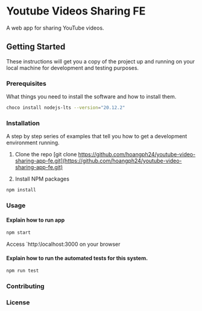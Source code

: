 # Youtube Videos Sharing FE

A web app for sharing YouTube videos.

## Getting Started

These instructions will get you a copy of the project up and running on your local machine for development and testing purposes.

### Prerequisites

What things you need to install the software and how to install them.
```bash
choco install nodejs-lts --version="20.12.2"
```

### Installation

A step by step series of examples that tell you how to get a development environment running.

1. Clone the repo
[git clone https://github.com/hoangph24/youtube-video-sharing-app-fe.git](https://github.com/hoangph24/youtube-video-sharing-app-fe.git)

2. Install NPM packages
```bash
npm install
```

### Usage

#### Explain how to run app
```bash
npm start
```
Access `http:\\localhost:3000 on your browser

#### Explain how to run the automated tests for this system.
```bash
npm run test
```

### Contributing

### License